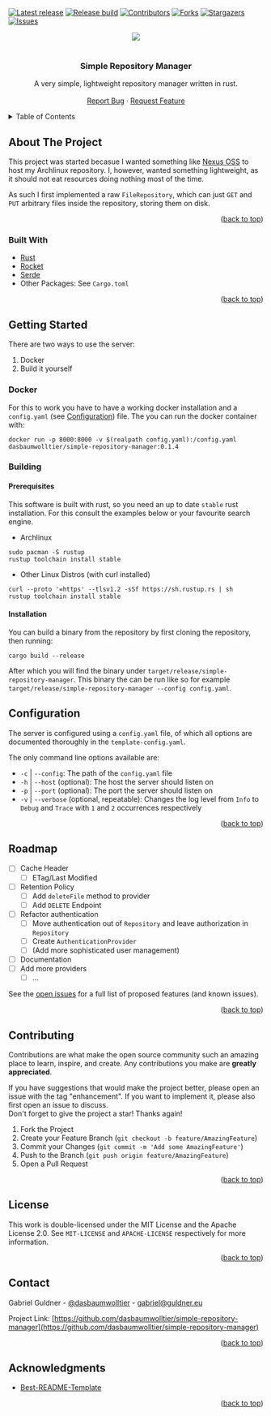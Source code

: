 <div id="top"></div>
<!--
*** Thanks for checking out the Best-README-Template. If you have a suggestion
*** that would make this better, please fork the repo and create a pull request
*** or simply open an issue with the tag "enhancement".
*** Don't forget to give the project a star!
*** Thanks again! Now go create something AMAZING! :D
-->



<!-- PROJECT SHIELDS -->
<!--
*** I'm using markdown "reference style" links for readability.
*** Reference links are enclosed in brackets [ ] instead of parentheses ( ).
*** See the bottom of this document for the declaration of the reference variables
*** for contributors-url, forks-url, etc. This is an optional, concise syntax you may use.
*** https://www.markdownguide.org/basic-syntax/#reference-style-links
-->

[![Latest release][release-shield]][release-url]
[![Release build][build-shield]][build-url]
[![Contributors][contributors-shield]][contributors-url]
[![Forks][forks-shield]][forks-url]
[![Stargazers][stars-shield]][stars-url]
[![Issues][issues-shield]][issues-url]

<div align="center">
  <a href="https://linkedin.com/in/gabriel-guldner">
  <img src="https://img.shields.io/badge/-LinkedIn-black.svg?style=social&logo=linkedin&colorB=555" />
  </a>
</div>

<!-- PROJECT LOGO -->
<br />
<div align="center">
<h3 align="center">Simple Repository Manager</h3>

  <p align="center">
    A very simple, lightweight repository manager written in rust.
    <br />
    <br />
    <a href="https://github.com/dasbaumwolltier/simple-repository-manager/issues">Report Bug</a>
    ·
    <a href="https://github.com/dasbaumwolltier/simple-repository-manager/issues">Request Feature</a>
  </p>
</div>



<!-- TABLE OF CONTENTS -->
<details>
  <summary>Table of Contents</summary>
  <ol>
    <li>
      <a href="#about-the-project">About The Project</a>
      <ul>
        <li><a href="#built-with">Built With</a></li>
      </ul>
    </li>
    <li>
      <a href="#getting-started">Getting Started</a>
      <ul>
        <li><a href="#docker">Docker</a></li>
        <li><a href="#building">Building</a></li>
        <ul>
          <li><a href="#prerequisites">Prerequisites</a></li>
          <li><a href="#installation">Installation</a></li>
        </ul>
      </ul>
    </li>
    <li><a href="#usage">Configuration</a></li>
    <li><a href="#roadmap">Roadmap</a></li>
    <li><a href="#contributing">Contributing</a></li>
    <li><a href="#license">License</a></li>
    <li><a href="#contact">Contact</a></li>
    <li><a href="#acknowledgments">Acknowledgments</a></li>
  </ol>
</details>



<!-- ABOUT THE PROJECT -->
## About The Project

This project was started becasue I wanted something like [Nexus OSS](https://github.com/sonatype/nexus-public) to host my Archlinux repository. I, however, wanted something lightweight, as it should not eat resources doing nothing most of the time.

As such I first implemented a raw `FileRepository`, which can just `GET` and `PUT` arbitrary files inside the repository, storing them on disk. 

<p align="right">(<a href="#top">back to top</a>)</p>



### Built With

* [Rust](https://www.rust-lang.org/)
* [Rocket](https://rocket.rs/)
* [Serde](https://serde.rs/)
* Other Packages: See `Cargo.toml`

<p align="right">(<a href="#top">back to top</a>)</p>

<!-- GETTING STARTED -->
## Getting Started

There are two ways to use the server:
1. Docker
2. Build it yourself

### Docker

For this to work you have to have a working docker installation and a `config.yaml` (see [Configuration](#Configuration)) file. The you can run the docker container with:
```shell
docker run -p 8000:8000 -v $(realpath config.yaml):/config.yaml dasbaumwolltier/simple-repository-manager:0.1.4
```

### Building
#### Prerequisites

This software is built with rust, so you need an up to date `stable` rust installation. For this consult the examples below or your favourite search engine.

* Archlinux
```shell
sudo pacman -S rustup
rustup toolchain install stable
```
* Other Linux Distros (with curl installed)
```shell
curl --proto '=https' --tlsv1.2 -sSf https://sh.rustup.rs | sh
rustup toolchain install stable
```

#### Installation

You can build a binary from the repository by first cloning the repository, then running:

```shell
cargo build --release
```

After which you will find the binary under `target/release/simple-repository-manager`. This binary the can be run like so for example `target/release/simple-repository-manager --config config.yaml`.

<!-- USAGE EXAMPLES -->
## Configuration

The server is configured using a `config.yaml` file, of which all options are documented thoroughly in the `template-config.yaml`.

The only command line options available are:
* `-c` | `--config`: The path of the `config.yaml` file
* `-h` | `--host` (optional): The host the server should listen on
* `-p` | `--port` (optional): The port the server should listen on
* `-v` | `--verbose` (optional, repeatable): Changes the log level from `Info` to `Debug` and `Trace` with `1` and `2` occurrences respectively

<p align="right">(<a href="#top">back to top</a>)</p>

<!-- ROADMAP -->
## Roadmap

- [ ] Cache Header 
  - [ ] ETag/Last Modified
- [ ] Retention Policy
  - [ ] Add `deleteFile` method to provider
  - [ ] Add `DELETE` Endpoint
- [ ] Refactor authentication
  - [ ] Move authentication out of `Repository` and leave authorization in `Repository`
  - [ ] Create `AuthenticationProvider`
  - [ ] (Add more sophisticated user management)
- [ ] Documentation
- [ ] Add more providers
  - [ ] ...

See the [open issues](https://github.com/dasbaumwolltier/simple-repository-manager/issues) for a full list of proposed features (and known issues).

<p align="right">(<a href="#top">back to top</a>)</p>



<!-- CONTRIBUTING -->
## Contributing

Contributions are what make the open source community such an amazing place to learn, inspire, and create. Any contributions you make are **greatly appreciated**.

If you have suggestions that would make the project better, please open an issue with the tag "enhancement". If you want to implement it, please also first open an issue to discuss.  
Don't forget to give the project a star! Thanks again!

1. Fork the Project
2. Create your Feature Branch (`git checkout -b feature/AmazingFeature`)
3. Commit your Changes (`git commit -m 'Add some AmazingFeature'`)
4. Push to the Branch (`git push origin feature/AmazingFeature`)
5. Open a Pull Request

<p align="right">(<a href="#top">back to top</a>)</p>

<!-- LICENSE -->
## License

This work is double-licensed under the MIT License and the Apache License 2.0. See `MIT-LICENSE` and `APACHE-LICENSE` respectively for more information.

<p align="right">(<a href="#top">back to top</a>)</p>

<!-- CONTACT -->
## Contact

Gabriel Guldner - [@dasbaumwolltier](https://github.com/dasbaumwolltier) - gabriel@guldner.eu

Project Link: [https://github.com/dasbaumwolltier/simple-repository-manager](https://github.com/dasbaumwolltier/simple-repository-manager)

<p align="right">(<a href="#top">back to top</a>)</p>



<!-- ACKNOWLEDGMENTS -->
## Acknowledgments

* [Best-README-Template](https://github.com/othneildrew/Best-README-Template)

<p align="right">(<a href="#top">back to top</a>)</p>



<!-- MARKDOWN LINKS & IMAGES -->
<!-- https://www.markdownguide.org/basic-syntax/#reference-style-links -->
[build-shield]: https://img.shields.io/drone/build/Mirrors/simple-repository-manager/release?server=https%3A%2F%2Fdrone.guldner.eu
[build-url]: https://drone.guldner.eu/Mirrors/simple-repository-manager
[release-shield]: https://img.shields.io/github/v/release/:user/:repo?display_name=tag&sort=semver
[release-url]: https://github.com/dasbaumwolltier/simple-repository-manager/releases
[contributors-shield]: https://img.shields.io/github/contributors/dasbaumwolltier/simple-repository-manager.svg?style=flat
[contributors-url]: https://github.com/dasbaumwolltier/simple-repository-manager/graphs/contributors
[forks-shield]: https://img.shields.io/github/forks/dasbaumwolltier/simple-repository-manager.svg?style=flat
[forks-url]: https://github.com/dasbaumwolltier/simple-repository-manager/network/members
[stars-shield]: https://img.shields.io/github/stars/dasbaumwolltier/simple-repository-manager.svg?style=flat
[stars-url]: https://github.com/dasbaumwolltier/simple-repository-manager/stargazers
[issues-shield]: https://img.shields.io/github/issues/dasbaumwolltier/simple-repository-manager.svg?style=flat
[issues-url]: https://github.com/dasbaumwolltier/simple-repository-manager/issues
[license-shield]: https://img.shields.io/github/license/dasbaumwolltier/simple-repository-manager.svg?style=flat
[license-url]: https://github.com/dasbaumwolltier/simple-repository-manager/blob/master/LICENSE.txt
[linkedin-shield]: https://img.shields.io/badge/-LinkedIn-black.svg?style=social&logo=linkedin&colorB=555
[linkedin-url]: https://linkedin.com/in/gabriel-guldner
[product-screenshot]: images/screenshot.pnge

